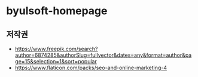# byulsoft-homepage

## 저작권
- https://www.freepik.com/search?author=6874285&authorSlug=fullvector&dates=any&format=author&page=15&selection=1&sort=popular
- https://www.flaticon.com/packs/seo-and-online-marketing-4
